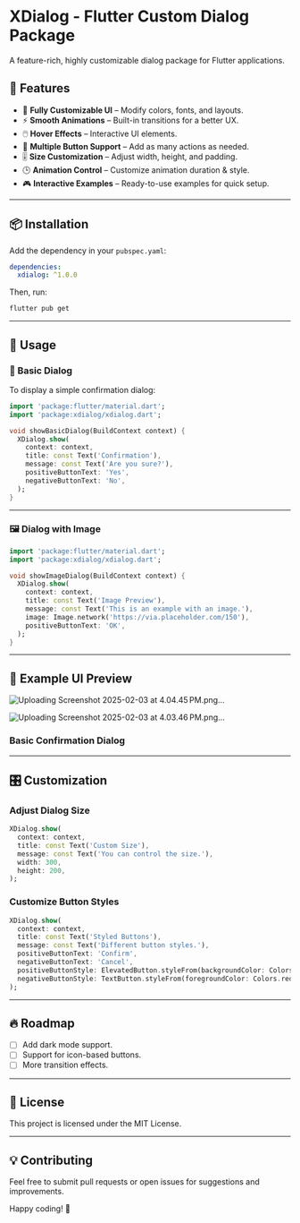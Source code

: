 # XDialog - Flutter Custom Dialog Package

A feature-rich, highly customizable dialog package for Flutter applications.

## 🚀 Features

- 🎨 **Fully Customizable UI** – Modify colors, fonts, and layouts.
- ⚡ **Smooth Animations** – Built-in transitions for a better UX.
- 🖱️ **Hover Effects** – Interactive UI elements.
- 🌈 **Multiple Button Support** – Add as many actions as needed.
- 🎚️ **Size Customization** – Adjust width, height, and padding.
- 🕒 **Animation Control** – Customize animation duration & style.
- 🎮 **Interactive Examples** – Ready-to-use examples for quick setup.

---

## 📦 Installation

Add the dependency in your `pubspec.yaml`:

```yaml
dependencies:
  xdialog: ^1.0.0
```

Then, run:

```sh
flutter pub get
```

---

## 🎯 Usage

### 📝 Basic Dialog

To display a simple confirmation dialog:

```dart
import 'package:flutter/material.dart';
import 'package:xdialog/xdialog.dart';

void showBasicDialog(BuildContext context) {
  XDialog.show(
    context: context,
    title: const Text('Confirmation'),
    message: const Text('Are you sure?'),
    positiveButtonText: 'Yes',
    negativeButtonText: 'No',
  );
}
```

---

### 🖼️ Dialog with Image

```dart
import 'package:flutter/material.dart';
import 'package:xdialog/xdialog.dart';

void showImageDialog(BuildContext context) {
  XDialog.show(
    context: context,
    title: const Text('Image Preview'),
    message: const Text('This is an example with an image.'),
    image: Image.network('https://via.placeholder.com/150'),
    positiveButtonText: 'OK',
  );
}
```

---

## 📸 Example UI Preview
![Uploading Screenshot 2025-02-03 at 4.04.45 PM.png…]()

![Uploading Screenshot 2025-02-03 at 4.03.46 PM.png…]()


### Basic Confirmation Dialog

---

## 🎛️ Customization

### Adjust Dialog Size

```dart
XDialog.show(
  context: context,
  title: const Text('Custom Size'),
  message: const Text('You can control the size.'),
  width: 300,
  height: 200,
);
```

### Customize Button Styles

```dart
XDialog.show(
  context: context,
  title: const Text('Styled Buttons'),
  message: const Text('Different button styles.'),
  positiveButtonText: 'Confirm',
  negativeButtonText: 'Cancel',
  positiveButtonStyle: ElevatedButton.styleFrom(backgroundColor: Colors.green),
  negativeButtonStyle: TextButton.styleFrom(foregroundColor: Colors.red),
);
```

---

## 🔥 Roadmap

- [ ] Add dark mode support.
- [ ] Support for icon-based buttons.
- [ ] More transition effects.

---

## 📜 License

This project is licensed under the MIT License.

---

## 💡 Contributing

Feel free to submit pull requests or open issues for suggestions and improvements.

Happy coding! 🚀
